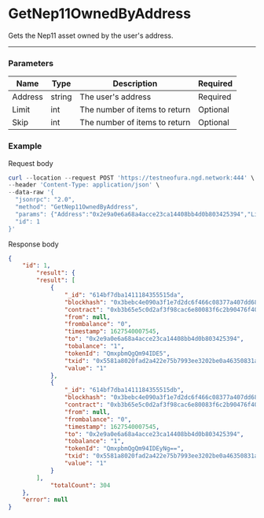 # GetNep11OwnedByAddress
Gets the Nep11 asset owned by the user's address.
<hr>

### Parameters

|    Name    | Type | Description | Required |
| ---------- | --- |    ------    | ----|
| Address     | string|  The user's address| Required |
| Limit    | int|  The number of items to return| Optional|
| Skip    | int|  The number of items to return| Optional |


### Example

Request body

```powershell
curl --location --request POST 'https://testneofura.ngd.network:444' \
--header 'Content-Type: application/json' \
--data-raw '{  
  "jsonrpc": "2.0",
  "method": "GetNep11OwnedByAddress",
  "params": {"Address":"0x2e9a0e6a68a4acce23ca14408bb4d0b803425394","Limit":2},
  "id": 1
}'
```

Response body

```json
{
    "id": 1,
        "result": {
        "result": [
            {
                "_id": "614bf7dba1411184355515da",
                "blockhash": "0x3bebc4e090a3f1e7d2dc6f466c08377a407dd685e0eea84a64233af0411d9aa1",
                "contract": "0xb3b65e5c0d2af3f98cac6e80083f6c2b90476f40",
                "from": null,
                "frombalance": "0",
                "timestamp": 1627540007545,
                "to": "0x2e9a0e6a68a4acce23ca14408bb4d0b803425394",
                "tobalance": "1",
                "tokenId": "QmxpbmQgQm94IDE5",
                "txid": "0x5581a8020fad2a422e75b7993ee3202be0a46350831a41e060a10cfe18bad877",
                "value": "1"
            },
            {
                "_id": "614bf7dba1411184355515db",
                "blockhash": "0x3bebc4e090a3f1e7d2dc6f466c08377a407dd685e0eea84a64233af0411d9aa1",
                "contract": "0xb3b65e5c0d2af3f98cac6e80083f6c2b90476f40",
                "from": null,
                "frombalance": "0",
                "timestamp": 1627540007545,
                "to": "0x2e9a0e6a68a4acce23ca14408bb4d0b803425394",
                "tobalance": "1",
                "tokenId": "QmxpbmQgQm94IDEyNg==",
                "txid": "0x5581a8020fad2a422e75b7993ee3202be0a46350831a41e060a10cfe18bad877",
                "value": "1"
            }
        ],
            "totalCount": 304
    },
    "error": null
}
```
